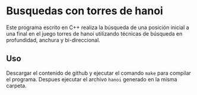 # Busquedas con torres de hanoi

Este programa escrito en C++ realiza la búsqueda de una posición inicial a una final en el juego torres de hanoi utilizando técnicas de búsqueda en profundidad, anchura y bi-direccional.

## Uso

Descargar el contenido de github y ejecutar el comando ```make``` para compilar el programa. Despues ejecutar el archivo ```hanoi``` generado en la misma carpeta.
